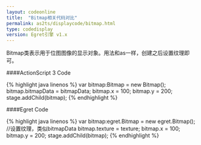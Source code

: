 ```yaml
---
layout: codeonline
title:  "Bitmap相关代码对比"
permalink: as2ts/displaycode/bitmap.html
type: codedisplay
version: Egret引擎 v1.x
---
```


Bitmap类表示用于位图图像的显示对象。用法和as一样，创建之后设置纹理即可。

####ActionScript 3 Code

{% highlight java linenos %}
var bitmap:Bitmap = new Bitmap();
bitmap.bitmapData = bitmapData;
bitmap.x = 100;
bitmap.y = 200;
stage.addChild(bitmap);
{% endhighlight %}

####Egret Code

{% highlight java linenos %}
var bitmap:egret.Bitmap = new egret.Bitmap();
//设置纹理，类似bitmapData
bitmap.texture = texture;
bitmap.x = 100;
bitmap.y = 200;
stage.addChild(bitmap);
{% endhighlight %}
